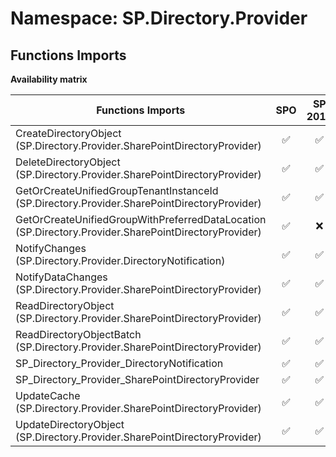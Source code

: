 # Namespace: SP.Directory.Provider

## Functions Imports

**Availability matrix**

Functions Imports | SPO | SP 2019 | SP 2016 | SP 2013
----------|:---:|:-------:|:-------:|:-------
CreateDirectoryObject (SP.Directory.Provider.SharePointDirectoryProvider) | ✅ | ✅ | ✅ | ❌
DeleteDirectoryObject (SP.Directory.Provider.SharePointDirectoryProvider) | ✅ | ✅ | ✅ | ❌
GetOrCreateUnifiedGroupTenantInstanceId (SP.Directory.Provider.SharePointDirectoryProvider) | ✅ | ✅ | ❌ | ❌
GetOrCreateUnifiedGroupWithPreferredDataLocation (SP.Directory.Provider.SharePointDirectoryProvider) | ✅ | ❌ | ❌ | ❌
NotifyChanges (SP.Directory.Provider.DirectoryNotification) | ✅ | ✅ | ❌ | ❌
NotifyDataChanges (SP.Directory.Provider.SharePointDirectoryProvider) | ✅ | ✅ | ✅ | ❌
ReadDirectoryObject (SP.Directory.Provider.SharePointDirectoryProvider) | ✅ | ✅ | ✅ | ❌
ReadDirectoryObjectBatch (SP.Directory.Provider.SharePointDirectoryProvider) | ✅ | ✅ | ✅ | ❌
SP_Directory_Provider_DirectoryNotification | ✅ | ✅ | ❌ | ❌
SP_Directory_Provider_SharePointDirectoryProvider | ✅ | ✅ | ✅ | ❌
UpdateCache (SP.Directory.Provider.SharePointDirectoryProvider) | ✅ | ✅ | ❌ | ❌
UpdateDirectoryObject (SP.Directory.Provider.SharePointDirectoryProvider) | ✅ | ✅ | ✅ | ❌
